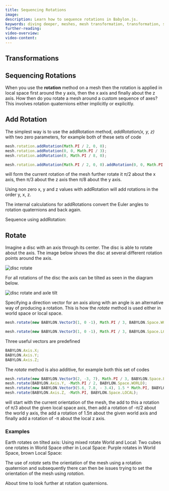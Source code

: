 ```yaml
---
title: Sequencing Rotations
image: 
description: Learn how to sequence rotations in Babylon.js.
keywords: diving deeper, meshes, mesh transformation, transformation, sequence rotations
further-reading:
video-overview:
video-content:
---
```


## Transformations
## Sequencing Rotations
When you use the **rotation** method on a mesh then the rotation is applied in local space first around the y axis, then the x axis and finally about the z axis. How then do you rotate a mesh around a custom sequence of axes? This involves rotation quaternions either implicitly or explicitly.

## Add Rotation
The simplest way is to use the addRotation method, *addRotation(x, y, z)* with two zero parameters, for example both of these sets of code

```javascript
mesh.rotation.addRotation(Math.PI / 2, 0, 0);
mesh.rotation.addRotation(0, 0, Math.PI / 3);
mesh.rotation.addRotation(0, Math.PI / 8, 0);
```

```javascript
mesh.rotation.addRotation(Math.PI / 2, 0, 0).addRotation(0, 0, Math.PI / 3).addRotation(0, Math.PI / 8);
```

will form the current rotation of the mesh further rotate it &pi;/2 about the x axis, then &pi;/3 about the z axis then &pi;/8 about the y axis.

Using non zero x, y and z values with addRotation will add rotations in the order y, x, z.

The internal calculations for addRotations convert the Euler angles to rotation quaternions and back again.

Sequence using addRotation: <Playground id="#HPKH80" title="Sequence Rotations Using addRotation" description="Simple example of sequencing rotations with addRotation."/>

## Rotate
Imagine a disc with an axis through its center. The disc is able to rotate about the axis. The image below shows the disc at several different rotation points around the axis.

![disc rotate](/img/how_to/Mesh/quat1.jpg)

For all rotations of the disc the axis can be tilted as seen in the diagram below.

![disc rotate and axle tilt](/img/how_to/Mesh/quat2.jpg)

Specifying a direction vector for an axis along with an angle is an alternative way of producing a rotation. This is how the *rotate* method is used either in world space or local space. 

```javascript
mesh.rotate(new BABYLON.Vector3(1, 0 -1), Math.PI / 3, BABYLON.Space.WORLD);
```

```javascript
mesh.rotate(new BABYLON.Vector3(1, 0 -1), Math.PI / 3, BABYLON.Space.LOCAL);
```

Three useful vectors are predefined

```javascript
BABYLON.Axis.X;
BABYLON.Axis.Y;
BABYLON.Axis.Z;
```
The *rotate* method is also additive, for example both this set of codes 

```javascript
mesh.rotate(new BABYLON.Vector3(2, -3, 7), Math.PI / 3, BABYLON.Space.LOCAL);  
mesh.rotate(BABYLON.Axis.Y, -Math.PI / 2, BABYLON.Space.WORLD);
mesh.rotate(new BABYLON.Vector3(5.6, 7.8, - 3.4), 1.5 * Math.PI, BABYLON.Space.WORLD);
mesh.rotate(BABYLON.Axis.Z, -Math.PI, BABYLON.Space.LOCAL);
```

will start with the current orientation of the mesh, the add to this a rotation of &pi;/3 about the given local space axis, then add a rotation of -&pi;/2 about the world y axis, the add a rotation of 1.5&pi; about the given world axis and finally add a rotation of -&pi; about the local z axis.

### Examples
Earth rotates on tilted axis: <Playground id="#TLIAXS#" title="Earth Rotating On A Tilted Axis" description="Simple example of the earth rotating on a tilted axis."/>
Using mixed rotate World and Local: <Playground id="#Z3W74Y#1" title="Using Mixed Rotate World and Local" description="Simple example using mixed rotate World and Local."/> 
Two cubes one rotates in World Space other in Local Space: <Playground id="#66EBY3#3" title="2 Cubes Rotating in World and Local Space" description="Simple example of 2 cubes rotating in world and local space."/> 
Purple rotates in World Space, brown Local Space: <Playground id="#LLNE9E#72" title="Purple and Brown rotation in World and Local Space" description="Simple example of 2 colored objects rotating in world and local space."/>

The use of *rotate* sets the orientation of the mesh using a rotation quaternion and subsequently there can then be issues trying to set the orientation of the mesh using *rotation*.

About time to look further at rotation quaternions.